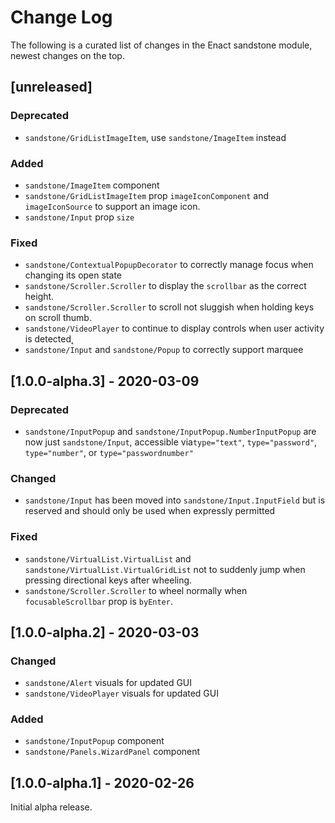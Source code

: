 # Change Log

The following is a curated list of changes in the Enact sandstone module, newest changes on the top.

## [unreleased]

### Deprecated

- `sandstone/GridListImageItem`, use `sandstone/ImageItem` instead

### Added

- `sandstone/ImageItem` component
- `sandstone/GridListImageItem` prop `imageIconComponent` and `imageIconSource` to support an image icon.
- `sandstone/Input` prop `size`

### Fixed

- `sandstone/ContextualPopupDecorator` to correctly manage focus when changing its open state
- `sandstone/Scroller.Scroller` to display the `scrollbar` as the correct height.
- `sandstone/Scroller.Scroller` to scroll not sluggish when holding keys on scroll thumb.
- `sandstone/VideoPlayer` to continue to display controls when user activity is detected˛
- `sandstone/Input` and `sandstone/Popup` to correctly support marquee

## [1.0.0-alpha.3] - 2020-03-09

### Deprecated

- `sandstone/InputPopup` and `sandstone/InputPopup.NumberInputPopup` are now just `sandstone/Input`, accessible via`type="text"`, `type="password"`, `type="number"`, or `type="passwordnumber"`

### Changed

- `sandstone/Input` has been moved into `sandstone/Input.InputField` but is reserved and should only be used when expressly permitted

### Fixed

- `sandstone/VirtualList.VirtualList` and `sandstone/VirtualList.VirtualGridList` not to suddenly jump when pressing directional keys after wheeling.
- `sandstone/Scroller.Scroller` to wheel normally when `focusableScrollbar` prop is `byEnter`.

## [1.0.0-alpha.2] - 2020-03-03

### Changed

- `sandstone/Alert` visuals for updated GUI
- `sandstone/VideoPlayer` visuals for updated GUI

### Added

- `sandstone/InputPopup` component
- `sandstone/Panels.WizardPanel` component

## [1.0.0-alpha.1] - 2020-02-26

Initial alpha release.
